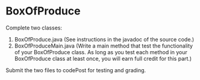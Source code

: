 # BoxOfProduce

Complete two classes:

1. BoxOfProduce.java (See instructions in the javadoc of the source code.)
2. BoxOfProduceMain.java (Write a main method that test the functionality of your BoxOfProduce class. As long as you test each method in your BoxOfProduce class at least once, you will earn full credit for this part.)


Submit the two files to codePost for testing and grading.
